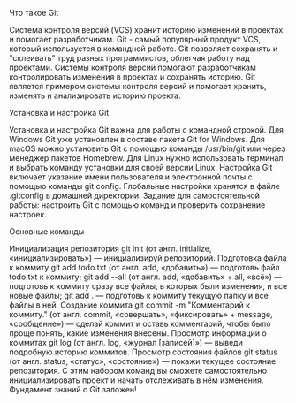 Что такое Git

Система контроля версий (VCS) хранит историю изменений в проектах и помогает разработчикам.
Git - самый популярный продукт VCS, который используется в командной работе.
Git позволяет сохранять и "склеивать" труд разных программистов, облегчая работу над проектами.
Системы контроля версий помогают разработчикам контролировать изменения в проектах и сохранять историю.
Git является примером системы контроля версий и помогает хранить, изменять и анализировать историю проекта.


Установка и настройка Git

Установка и настройка Git важна для работы с командной строкой.
Для Windows Git уже установлен в составе пакета Git for Windows.
Для macOS можно установить Git с помощью команды /usr/bin/git или через менеджер пакетов Homebrew.
Для Linux нужно использовать терминал и выбрать команду установки для своей версии Linux.
Настройка Git включает указание имени пользователя и электронной почты с помощью команды git config.
Глобальные настройки хранятся в файле .gitconfig в домашней директории.
Задание для самостоятельной работы: настроить Git с помощью команд и проверить сохранение настроек.


Основные команды

Инициализация репозитория
git init (от англ. initialize, «инициализировать») — инициализируй репозиторий.
Подготовка файла к коммиту
git add todo.txt (от англ. add, «добавить») — подготовь файл todo.txt к коммиту;
git add --all (от англ. add, «добавить» + all, «всё») — подготовь к коммиту сразу все файлы, в которых были изменения, и все новые файлы;
git add . — подготовь к коммиту текущую папку и все файлы в ней.
Создание коммита
git commit -m "Комментарий к коммиту." (от англ. commit, «совершать», «фиксировать» + message, «сообщение») — сделай коммит и оставь комментарий, чтобы было проще понять, какие изменения внесены. 
Просмотр информации о коммитах
git log (от англ. log, «журнал [записей]») — выведи подробную историю коммитов.
Просмотр состояния файлов
git status (от англ. status, «статус», «состояние») — покажи текущее состояние репозитория.
С этим набором команд вы сможете самостоятельно инициализировать проект и начать отслеживать в нём изменения. Фундамент знаний о Git заложен!